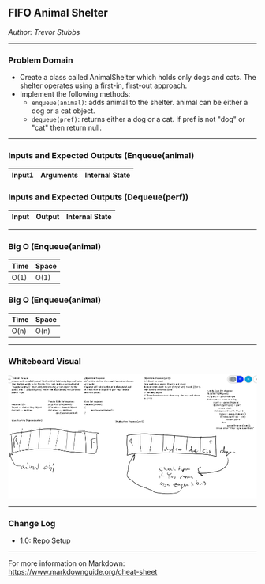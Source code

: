 ## FIFO Animal Shelter
*Author: Trevor Stubbs*

---

### Problem Domain
- Create a class called AnimalShelter which holds only dogs and cats. The shelter operates using a first-in, first-out approach.
- Implement the following methods:
    - `enqueue(animal)`: adds animal to the shelter. animal can be either a dog or a cat object.
    - `dequeue(pref)`: returns either a dog or a cat. If pref is not "dog" or "cat" then return null.

---

### Inputs and Expected Outputs (Enqueue(animal)

| Input1 | Arguments | Internal State |
| :----------- | :----------- | :----------- |


### Inputs and Expected Outputs (Dequeue(perf))

| Input | Output| Internal State
--- | --- | ---



---

### Big O (Enqueue(animal)


| Time | Space |
| :----------- | :----------- |
| O(1) | O(1) |

### Big O (Enqueue(animal)

| Time | Space |
| :----------- | :----------- |
| O(n) | O(n) |

---


### Whiteboard Visual
![WhiteBoard](assets/CodeChallenges12.png)


---

### Change Log
- 1.0: Repo Setup 

---

For more information on Markdown: https://www.markdownguide.org/cheat-sheet
